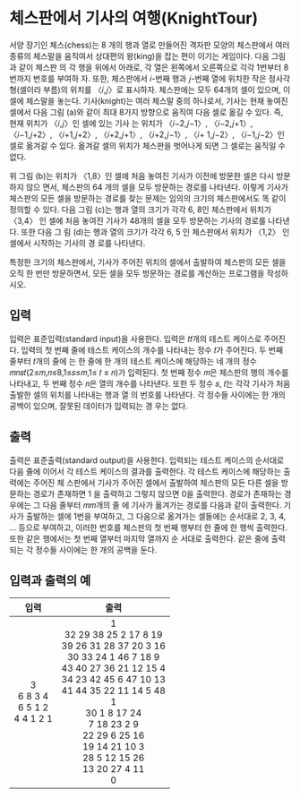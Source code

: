 # 체스판에서 기사의 여행(KnightTour)

서양 장기인 체스(chess)는 8 개의 행과 열로 만들어진 격자판 모양의 체스판에서 여러 종류의 체스말을 움직여서 상대편의 왕(king)을 잡는 편이 이기는 게임이다. 다음 그림과 같이 체스판 의 각 행을 위에서 아래로, 각 열은 왼쪽에서 오른쪽으로 각각 1번부터 8번까지 번호를 부여하 자. 또한, 체스판에서 𝑖-번째 행과 𝑗-번째 열에 위치한 작은 정사각형(셀이라 부름)의 위치를 〈𝑖,𝑗〉로 표시하자. 체스판에는 모두 64개의 셀이 있으며, 이 셀에 체스말을 놓는다.
기사(knight)는 여러 체스말 중의 하나로서, 기사는 현재 놓여진 셀에서 다음 그림 (a)와 같이 최대 8가지 방향으로 움직여 다음 셀로 옮길 수 있다. 즉, 현재 위치가 〈𝑖,𝑗〉인 셀에 있는 기사 는 위치가 〈𝑖−2,𝑗−1〉, 〈𝑖−2,𝑗+1〉, 〈𝑖−1,𝑗+2〉, 〈𝑖+1,𝑗+2〉, 〈𝑖+2,𝑗+1〉, 〈𝑖+2,𝑗−1〉, 〈𝑖+ 1,𝑗−2〉, 〈𝑖−1,𝑗−2〉인 셀로 옮겨갈 수 있다. 옮겨갈 셀의 위치가 체스판을 벗어나게 되면 그 셀로는 움직일 수 없다.

위 그림 (b)는 위치가 〈1,8〉인 셀에 처음 놓여진 기사가 이전에 방문한 셀은 다시 방문하지 않으 면서, 체스판의 64 개의 셀을 모두 방문하는 경로를 나타낸다.
이렇게 기사가 체스판의 모든 셀을 방문하는 경로를 찾는 문제는 임의의 크기의 체스판에서도 똑 같이 정의할 수 있다. 다음 그림 (c)는 행과 열의 크기가 각각 6, 8인 체스판에서 위치가 〈3,4〉 인 셀에 처음 놓여진 기사가 48개의 셀을 모두 방문하는 기사의 경로를 나타낸다. 또한 다음 그 림 (d)는 행과 열의 크기가 각각 6, 5 인 체스판에서 위치가 〈1,2〉 인 셀에서 시작하는 기사의 경 로를 나타낸다.

특정한 크기의 체스판에서, 기사가 주어진 위치의 셀에서 출발하여 체스판의 모든 셀을 오직 한 번만 방문하면서, 모든 셀을 모두 방문하는 경로를 계산하는 프로그램을 작성하시오.

## 입력

입력은 표준입력(standard input)을 사용한다. 입력은 𝑡𝑡개의 테스트 케이스로 주어진다. 입력의 첫 번째 줄에 테스트 케이스의 개수를 나타내는 정수 𝑡가 주어진다. 두 번째 줄부터 𝑡개의 줄에 는 한 줄에 한 개의 테스트 케이스에 해당하는 네 개의 정수 𝑚𝑛𝑠𝑡(2≤𝑚,𝑛≤8,1≤𝑠≤𝑚,1≤ 𝑡 ≤ 𝑛)가 입력된다. 첫 번째 정수 𝑚은 체스판의 행의 개수를 나타내고, 두 번째 정수 𝑛은 열의 개수를 나타낸다. 또한 두 정수 𝑠, 𝑡는 각각 기사가 처음 출발한 셀의 위치를 나타내는 행과 열 의 번호를 나타낸다. 각 정수들 사이에는 한 개의 공백이 있으며, 잘못된 데이터가 입력되는 경 우는 없다.

## 출력

출력은 표준출력(standard output)을 사용한다. 입력되는 테스트 케이스의 순서대로 다음 줄에 이어서 각 테스트 케이스의 결과를 출력한다. 각 테스트 케이스에 해당하는 출력에는 주어진 체 스판에서 기사가 주어진 셀에서 출발하여 체스판의 모든 다른 셀을 방문하는 경로가 존재하면 1 을 출력하고 그렇지 않으면 0을 출력한다. 경로가 존재하는 경우에는 그 다음 줄부터 𝑚𝑚개의 줄 에 기사가 옮겨가는 경로를 다음과 같이 출력한다. 기사가 출발하는 셀에 1번을 부여하고, 그 다음으로 옮겨가는 셀들에는 순서대로 2, 3, 4, ... 등으로 부여하고, 이러한 번호를 체스판의 첫 번째 행부터 한 줄에 한 행씩 출력한다. 또한 같은 행에서는 첫 번째 열부터 마지막 열까지 순 서대로 출력한다. 같은 줄에 출력되는 각 정수들 사이에는 한 개의 공백을 둔다.

## 입력과 출력의 예

|                    입력                    |                                                                                                                                             출력                                                                                                                                             |
| :----------------------------------------: | :------------------------------------------------------------------------------------------------------------------------------------------------------------------------------------------------------------------------------------------------------------------------------------------: |
| 3<br/> 6 8 3 4<br/> 6 5 1 2<br/> 4 4 1 2 1 | 1<br/>32 29 38 25 2 17 8 19 <br/> 39 26 31 28 37 20 3 16 <br/>30 33 24 1 46 7 18 9<br/> 43 40 27 36 21 12 15 4<br/> 34 23 42 45 6 47 10 13<br/> 41 44 35 22 11 14 5 48<br/> 1<br/>30 1 8 17 24<br/>7 18 23 2 9<br/>22 29 6 25 16<br/>19 14 21 10 3<br/>28 5 12 15 26<br/>13 20 27 4 11<br/>0 |
